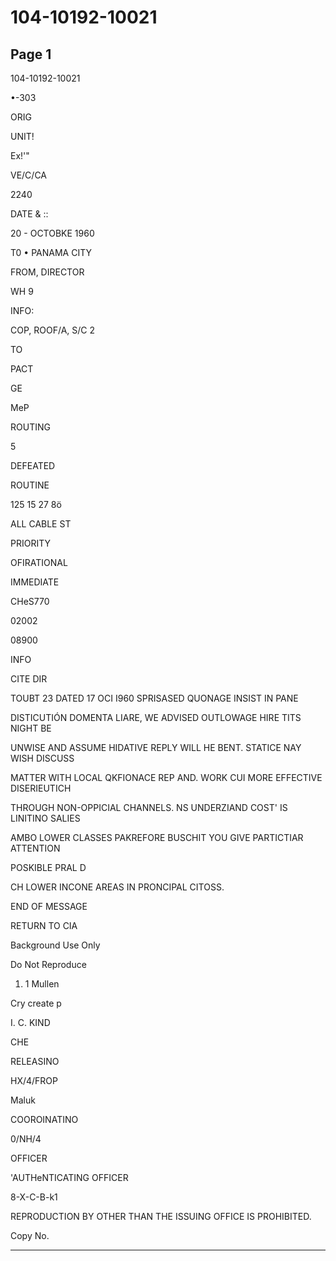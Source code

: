 # 104-10192-10021

## Page 1

104-10192-10021

•-303

ORIG

UNIT!

Ex!'"

VE/C/CA

2240

DATE & ::

20 - OCTOBKE 1960

T0 • PANAMA CITY

FROM, DIRECTOR

WH 9

INFO:

COP, ROOF/A, S/C 2

TO

PACT

GE

MeP

ROUTING

5

DEFEATED

ROUTINE

125 15 27 8ö

ALL CABLE ST

PRIORITY

OFIRATIONAL

IMMEDIATE

CHeS770

02002

08900

INFO

CITE DIR

TOUBT 23 DATED 17 OCI I960 SPRISASED QUONAGE INSIST IN PANE

DISTICUTIÓN DOMENTA LIARE, WE ADVISED OUTLOWAGE HIRE TITS NIGHT BE

UNWISE AND ASSUME HIDATIVE REPLY WILL HE BENT. STATICE NAY WISH DISCUSS

MATTER WITH LOCAL QKFIONACE REP AND. WORK CUI MORE EFFECTIVE DISERIEUTICH

THROUGH NON-OPPICIAL CHANNELS. NS UNDERZIAND COST' IS LINITINO SALIES

AMBO LOWER CLASSES PAKREFORE BUSCHIT YOU GIVE PARTICTIAR ATTENTION

POSKIBLE PRAL D

CH LOWER INCONE AREAS IN PRONCIPAL CITOSS.

END OF MESSAGE

RETURN TO CIA

Background Use Only

Do Not Reproduce

1. 1 Mullen

Cry create p

I. C. KIND

CHE

RELEASINO

HX/4/FROP

Maluk

COOROINATINO

0/NH/4

OFFICER

'AUTHeNTICATING OFFICER

8-X-C-B-k1

REPRODUCTION BY OTHER THAN THE ISSUING OFFICE IS PROHIBITED.

Copy No.

---

